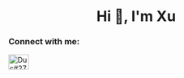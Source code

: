 <h1 align="center">Hi 👋, I'm Xu</h1>

<h3 align="left">Connect with me:</h3>
<p align="left">
<a href="https://discord.gg/Duc#2756" target="blank"><img align="center" src="https://raw.githubusercontent.com/rahuldkjain/github-profile-readme-generator/master/src/images/icons/Social/discord.svg" alt="Duc#2756" height="30" width="40" /></a>
</p>
